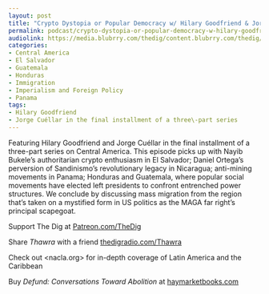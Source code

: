 ```yaml
---
layout: post
title: "Crypto Dystopia or Popular Democracy w/ Hilary Goodfriend & Jorge Cuéllar"
permalink: podcast/crypto-dystopia-or-popular-democracy-w-hilary-goodfriend-jorge-cuellar/
audiolink: https://media.blubrry.com/thedig/content.blubrry.com/thedig/The_DIg-EP_467-CentralAmerica.mp3
categories:
- Central America
- El Salvador
- Guatemala
- Honduras
- Immigration
- Imperialism and Foreign Policy
- Panama
tags:
- Hilary Goodfriend
- Jorge Cuéllar in the final installment of a three\-part series
---
```


Featuring Hilary Goodfriend and Jorge Cuéllar in the final installment of a three\-part series on Central America. This episode picks up with Nayib Bukele’s authoritarian crypto enthusiasm in El Salvador; Daniel Ortega’s perversion of Sandinismo’s revolutionary legacy in Nicaragua; anti\-mining movements in Panama; Honduras and Guatemala, where popular social movements have elected left presidents to confront entrenched power structures. We conclude by discussing mass migration from the region that’s taken on a mystified form in US politics as the MAGA far right’s principal scapegoat.

Support The Dig at [Patreon.com/TheDig](http://Patreon.com/TheDig)

Share *Thawra* with a friend [thedigradio.com/Thawra](http://thedigradio.com/Thawra)

Check out <nacla.org> for in\-depth coverage of Latin America and the Caribbean 

Buy *Defund: Conversations Toward Abolition* at [haymarketbooks.com](http://haymarketbooks.com)


